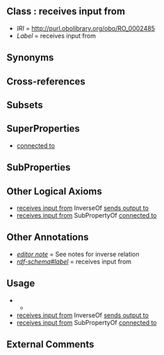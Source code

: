 
## Class : receives input from

 * *IRI* = http://purl.obolibrary.org/obo/RO_0002485
 * *Label* = receives input from

## Synonyms


## Cross-references


## Subsets


## SuperProperties

 * [connected to](../../RO/70/RO_0002170.md)

## SubProperties


## Other Logical Axioms

 * [receives input from](../../RO/85/RO_0002485.md) InverseOf [sends output to](../../RO/86/RO_0002486.md)
 * [receives input from](../../RO/85/RO_0002485.md) SubPropertyOf [connected to](../../RO/70/RO_0002170.md)

## Other Annotations

 * *[editor note](../../IAO/16/IAO_0000116.md)* = See notes for inverse relation
 * *[rdf-schema#label](../../el/rdf-schema#label.md)* = receives input from

## Usage

 * -
 * [receives input from](../../RO/85/RO_0002485.md) InverseOf [sends output to](../../RO/86/RO_0002486.md)
 * [receives input from](../../RO/85/RO_0002485.md) SubPropertyOf [connected to](../../RO/70/RO_0002170.md)

## External Comments

